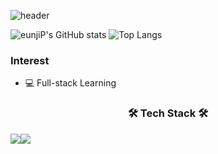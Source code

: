 <!--
**eunjiP/eunjiP** is a ✨ _special_ ✨ repository because its `README.md` (this file) appears on your GitHub profile.

Here are some ideas to get you started:

- 🔭 I’m currently working on ...
- 🌱 I’m currently learning ...
- 👯 I’m looking to collaborate on ...
- 🤔 I’m looking for help with ...
- 💬 Ask me about ...
- 📫 How to reach me: ...
- 😄 Pronouns: ...
- ⚡ Fun fact: ...
-->

![header](https://capsule-render.vercel.app/api?type=rounded&color=gradient&height=300&section=header&text=WELCOME%20&fontSize=90&desc=eunjiP%20GitHub%20Passion%20developer%20&fontAlign=30&descAlign=30&descAlignY=65&animation=twinkling)

![eunjiP's GitHub stats](https://github-readme-stats.vercel.app/api?username=eunjiP&show_icons=true&theme=radical)
![Top Langs](https://github-readme-stats.vercel.app/api/top-langs/?username=eunjiP&layout=compact&theme=tokyonight)


### Interest 
- &#128187; Full-stack Learning


<h3 align="center"><b>🛠 Tech Stack 🛠</b></h3>
<img src="https://img.shields.io/badge/Python-3766AB?style=flat-square&logo=Python&logoColor=white"/><img src="https://img.shields.io/badge/Java-007396?style=flat-square&logo=Java&logoColor=white"/></a>&nbsp 
 
